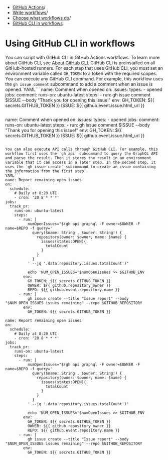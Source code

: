   * [GitHub Actions](https://docs.github.com/en/actions "GitHub Actions")/
  * [Write workflows](https://docs.github.com/en/actions/writing-workflows "Write workflows")/
  * [Choose what workflows do](https://docs.github.com/en/actions/writing-workflows/choosing-what-your-workflow-does "Choose what workflows do")/
  * [GitHub CLI in workflows](https://docs.github.com/en/actions/writing-workflows/choosing-what-your-workflow-does/using-github-cli-in-workflows "GitHub CLI in workflows")


# Using GitHub CLI in workflows
You can script with GitHub CLI in GitHub Actions workflows.
To learn more about GitHub CLI, see [About GitHub CLI](https://docs.github.com/en/github-cli/github-cli/about-github-cli).
GitHub CLI is preinstalled on all GitHub-hosted runners. For each step that uses GitHub CLI, you must set an environment variable called `GH_TOKEN` to a token with the required scopes.
You can execute any GitHub CLI command. For example, this workflow uses the `gh issue comment` subcommand to add a comment when an issue is opened.
YAML```
name: Comment when opened
on:
  issues:
    types:
      - opened
jobs:
  comment:
    runs-on: ubuntu-latest
    steps:
      - run: gh issue comment $ISSUE --body "Thank you for opening this issue!"
        env:
          GH_TOKEN: ${{ secrets.GITHUB_TOKEN }}
          ISSUE: ${{ github.event.issue.html_url }}

```
```
name: Comment when opened
on:
  issues:
    types:
      - opened
jobs:
  comment:
    runs-on: ubuntu-latest
    steps:
      - run: gh issue comment $ISSUE --body "Thank you for opening this issue!"
        env:
          GH_TOKEN: ${{ secrets.GITHUB_TOKEN }}
          ISSUE: ${{ github.event.issue.html_url }}

```

You can also execute API calls through GitHub CLI. For example, this workflow first uses the `gh api` subcommand to query the GraphQL API and parse the result. Then it stores the result in an environment variable that it can access in a later step. In the second step, it uses the `gh issue create` subcommand to create an issue containing the information from the first step.
YAML```
name: Report remaining open issues
on: 
  schedule: 
    # Daily at 8:20 UTC
    - cron: '20 8 * * *'
jobs:
  track_pr:
    runs-on: ubuntu-latest
    steps:
      - run: |
          numOpenIssues="$(gh api graphql -F owner=$OWNER -F name=$REPO -f query='
            query($name: String!, $owner: String!) {
              repository(owner: $owner, name: $name) {
                issues(states:OPEN){
                  totalCount
                }
              }
            }
          ' --jq '.data.repository.issues.totalCount')"

          echo 'NUM_OPEN_ISSUES='$numOpenIssues >> $GITHUB_ENV
        env:
          GH_TOKEN: ${{ secrets.GITHUB_TOKEN }}
          OWNER: ${{ github.repository_owner }}
          REPO: ${{ github.event.repository.name }}
      - run: |
          gh issue create --title "Issue report" --body "$NUM_OPEN_ISSUES issues remaining" --repo $GITHUB_REPOSITORY
        env:
          GH_TOKEN: ${{ secrets.GITHUB_TOKEN }}

```
```
name: Report remaining open issues
on: 
  schedule: 
    # Daily at 8:20 UTC
    - cron: '20 8 * * *'
jobs:
  track_pr:
    runs-on: ubuntu-latest
    steps:
      - run: |
          numOpenIssues="$(gh api graphql -F owner=$OWNER -F name=$REPO -f query='
            query($name: String!, $owner: String!) {
              repository(owner: $owner, name: $name) {
                issues(states:OPEN){
                  totalCount
                }
              }
            }
          ' --jq '.data.repository.issues.totalCount')"

          echo 'NUM_OPEN_ISSUES='$numOpenIssues >> $GITHUB_ENV
        env:
          GH_TOKEN: ${{ secrets.GITHUB_TOKEN }}
          OWNER: ${{ github.repository_owner }}
          REPO: ${{ github.event.repository.name }}
      - run: |
          gh issue create --title "Issue report" --body "$NUM_OPEN_ISSUES issues remaining" --repo $GITHUB_REPOSITORY
        env:
          GH_TOKEN: ${{ secrets.GITHUB_TOKEN }}

```

